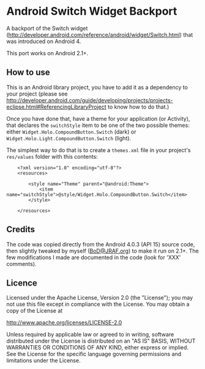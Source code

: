 Android Switch Widget Backport
==============================

A backport of the Switch widget (http://developer.android.com/reference/android/widget/Switch.html)
that was introduced on Android 4.

This port works on Android 2.1+.

How to use
----------

This is an Android library project, you have to add it as a dependency to your project (please
see http://developer.android.com/guide/developing/projects/projects-eclipse.html#ReferencingLibraryProject to
know how to do that.)

Once you have done that, have a theme for your application (or Activity), that declares the `switchStyle` item
to be one of the two possible themes: either `Widget.Holo.CompoundButton.Switch` (dark) or `Widget.Holo.Light.CompoundButton.Switch`
(light).

The simplest way to do that is to create a `themes.xml` file in your project's `res/values` folder with this contents:

        <?xml version="1.0" encoding="utf-8"?>
        <resources>

            <style name="Theme" parent="@android:Theme">
                <item name="switchStyle">@style/Widget.Holo.CompoundButton.Switch</item>
            </style>

        </resources>

Credits
-------

The code was copied directly from the Android 4.0.3 (API 15) source code, then slightly tweaked by myself (BoD@JRAF.org) to make
it run on 2.1+.  The few modifications I made are documented in the code (look for 'XXX' comments).

Licence
-------

Licensed under the Apache License, Version 2.0 (the "License");
you may not use this file except in compliance with the License.
You may obtain a copy of the License at

http://www.apache.org/licenses/LICENSE-2.0

Unless required by applicable law or agreed to in writing, software
distributed under the License is distributed on an "AS IS" BASIS,
WITHOUT WARRANTIES OR CONDITIONS OF ANY KIND, either express or implied.
See the License for the specific language governing permissions and
limitations under the License.
